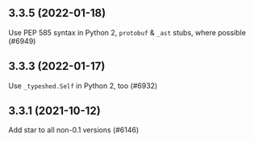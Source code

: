 ## 3.3.5 (2022-01-18)

Use PEP 585 syntax in Python 2, `protobuf` & `_ast` stubs, where possible (#6949)

## 3.3.3 (2022-01-17)

Use `_typeshed.Self` in Python 2, too (#6932)

## 3.3.1 (2021-10-12)

Add star to all non-0.1 versions (#6146)

